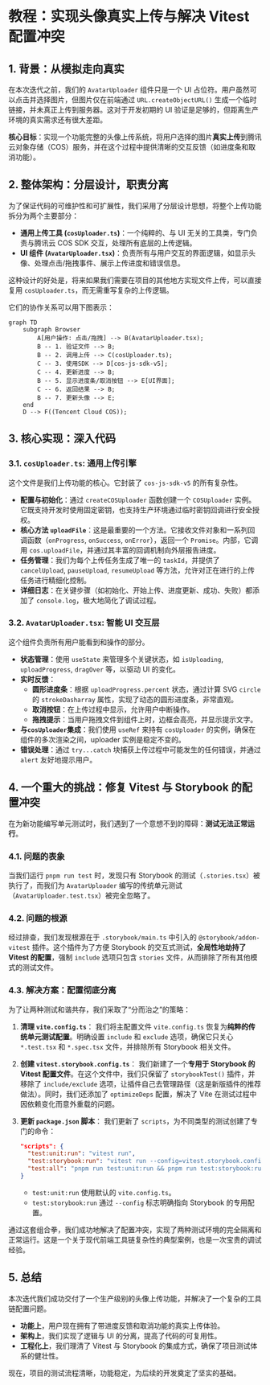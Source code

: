 # 教程：实现头像真实上传与解决 Vitest 配置冲突

## 1. 背景：从模拟走向真实

在本次迭代之前，我们的 `AvatarUploader` 组件只是一个 UI 占位符。用户虽然可以点击并选择图片，但图片仅在前端通过 `URL.createObjectURL()` 生成一个临时链接，并未真正上传到服务器。这对于开发初期的 UI 验证是足够的，但距离生产环境的真实需求还有很大差距。

**核心目标**：实现一个功能完整的头像上传系统，将用户选择的图片**真实上传**到腾讯云对象存储（COS）服务，并在这个过程中提供清晰的交互反馈（如进度条和取消功能）。

## 2. 整体架构：分层设计，职责分离

为了保证代码的可维护性和可扩展性，我们采用了分层设计思想，将整个上传功能拆分为两个主要部分：

- **通用上传工具 (`cosUploader.ts`)**：一个纯粹的、与 UI 无关的工具类，专门负责与腾讯云 COS SDK 交互，处理所有底层的上传逻辑。
- **UI 组件 (`AvatarUploader.tsx`)**：负责所有与用户交互的界面逻辑，如显示头像、处理点击/拖拽事件、展示上传进度和错误信息。

这种设计的好处是，将来如果我们需要在项目的其他地方实现文件上传，可以直接复用 `cosUploader.ts`，而无需重写复杂的上传逻辑。

它们的协作关系可以用下图表示：

```mermaid
graph TD
    subgraph Browser
        A[用户操作: 点击/拖拽] --> B(AvatarUploader.tsx);
        B -- 1. 验证文件 --> B;
        B -- 2. 调用上传 --> C(cosUploader.ts);
        C -- 3. 使用SDK --> D[cos-js-sdk-v5];
        C -- 4. 更新进度 --> B;
        B -- 5. 显示进度条/取消按钮 --> E[UI界面];
        C -- 6. 返回结果 --> B;
        B -- 7. 更新头像 --> E;
    end
    D --> F((Tencent Cloud COS));
```

## 3. 核心实现：深入代码

### 3.1. `cosUploader.ts`: 通用上传引擎

这个文件是我们上传功能的核心。它封装了 `cos-js-sdk-v5` 的所有复杂性。

- **配置与初始化**：通过 `createCOSUploader` 函数创建一个 `COSUploader` 实例。它既支持开发时使用固定密钥，也支持生产环境通过临时密钥回调进行安全授权。
- **核心方法 `uploadFile`**：这是最重要的一个方法。它接收文件对象和一系列回调函数（`onProgress`, `onSuccess`, `onError`），返回一个 `Promise`。内部，它调用 `cos.uploadFile`，并通过其丰富的回调机制向外层报告进度。
- **任务管理**：我们为每个上传任务生成了唯一的 `taskId`，并提供了 `cancelUpload`, `pauseUpload`, `resumeUpload` 等方法，允许对正在进行的上传任务进行精细化控制。
- **详细日志**：在关键步骤（如初始化、开始上传、进度更新、成功、失败）都添加了 `console.log`，极大地简化了调试过程。

### 3.2. `AvatarUploader.tsx`: 智能 UI 交互层

这个组件负责所有用户能看到和操作的部分。

- **状态管理**：使用 `useState` 来管理多个关键状态，如 `isUploading`, `uploadProgress`, `dragOver` 等，以驱动 UI 的变化。
- **实时反馈**：
  - **圆形进度条**：根据 `uploadProgress.percent` 状态，通过计算 SVG `circle` 的 `strokeDasharray` 属性，实现了动态的圆形进度条，非常直观。
  - **取消按钮**：在上传过程中显示，允许用户中断操作。
  - **拖拽提示**：当用户拖拽文件到组件上时，边框会高亮，并显示提示文字。
- **与`cosUploader`集成**：我们使用 `useRef` 来持有 `cosUploader` 的实例，确保在组件的多次渲染之间，uploader 实例是稳定不变的。
- **错误处理**：通过 `try...catch` 块捕获上传过程中可能发生的任何错误，并通过 `alert` 友好地提示用户。

## 4. 一个重大的挑战：修复 Vitest 与 Storybook 的配置冲突

在为新功能编写单元测试时，我们遇到了一个意想不到的障碍：**测试无法正常运行**。

### 4.1. 问题的表象

当我们运行 `pnpm run test` 时，发现只有 Storybook 的测试（`.stories.tsx`）被执行了，而我们为 `AvatarUploader` 编写的传统单元测试（`AvatarUploader.test.tsx`）被完全忽略了。

### 4.2. 问题的根源

经过排查，我们发现根源在于 `.storybook/main.ts` 中引入的 `@storybook/addon-vitest` 插件。这个插件为了方便 Storybook 的交互式测试，**全局性地劫持了 Vitest 的配置**，强制 `include` 选项只包含 `stories` 文件，从而排除了所有其他模式的测试文件。

### 4.3. 解决方案：配置彻底分离

为了让两种测试和谐共存，我们采取了“分而治之”的策略：

1.  **清理 `vite.config.ts`**：
    我们将主配置文件 `vite.config.ts` 恢复为**纯粹的传统单元测试配置**。明确设置 `include` 和 `exclude` 选项，确保它只关心 `*.test.tsx` 和 `*.spec.tsx` 文件，并排除所有 Storybook 相关文件。

2.  **创建 `vitest.storybook.config.ts`**：
    我们新建了一个**专用于 Storybook 的 Vitest 配置文件**。在这个文件中，我们只保留了 `storybookTest()` 插件，并移除了 `include/exclude` 选项，让插件自己去管理路径（这是新版插件的推荐做法）。同时，我们还添加了 `optimizeDeps` 配置，解决了 Vite 在测试过程中因依赖变化而意外重载的问题。

3.  **更新 `package.json` 脚本**：
    我们更新了 `scripts`，为不同类型的测试创建了专门的命令：
    ```json
    "scripts": {
      "test:unit:run": "vitest run",
      "test:storybook:run": "vitest run --config=vitest.storybook.config.ts",
      "test:all": "pnpm run test:unit:run && pnpm run test:storybook:run"
    }
    ```
    - `test:unit:run` 使用默认的 `vite.config.ts`。
    - `test:storybook:run` 通过 `--config` 标志明确指向 Storybook 的专用配置。

通过这套组合拳，我们成功地解决了配置冲突，实现了两种测试环境的完全隔离和正常运行。这是一个关于现代前端工具链复杂性的典型案例，也是一次宝贵的调试经验。

## 5. 总结

本次迭代我们成功交付了一个生产级别的头像上传功能，并解决了一个复杂的工具链配置问题。

- **功能上**，用户现在拥有了带进度反馈和取消功能的真实上传体验。
- **架构上**，我们实现了逻辑与 UI 的分离，提高了代码的可复用性。
- **工程化上**，我们理清了 Vitest 与 Storybook 的集成方式，确保了项目测试体系的健壮性。

现在，项目的测试流程清晰，功能稳定，为后续的开发奠定了坚实的基础。
